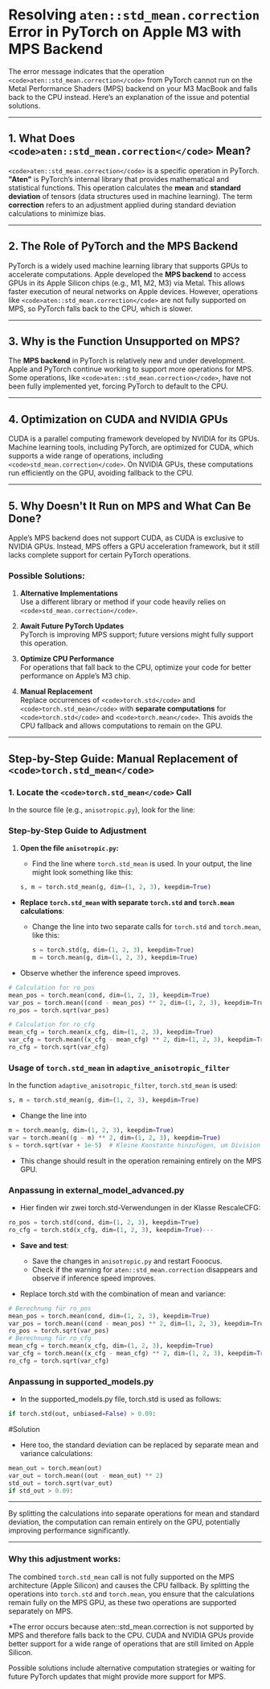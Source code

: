 # Resolving `aten::std_mean.correction` Error in PyTorch on Apple M3 with MPS Backend

The error message indicates that the operation `<code>aten::std_mean.correction</code>` from PyTorch cannot run on the Metal Performance Shaders (MPS) backend on your M3 MacBook and falls back to the CPU instead. Here’s an explanation of the issue and potential solutions.

---

## 1. What Does `<code>aten::std_mean.correction</code>` Mean?

`<code>aten::std_mean.correction</code>` is a specific operation in PyTorch. **"Aten"** is PyTorch’s internal library that provides mathematical and statistical functions. This operation calculates the **mean** and **standard deviation** of tensors (data structures used in machine learning). The term **correction** refers to an adjustment applied during standard deviation calculations to minimize bias.

---

## 2. The Role of PyTorch and the MPS Backend

PyTorch is a widely used machine learning library that supports GPUs to accelerate computations. Apple developed the **MPS backend** to access GPUs in its Apple Silicon chips (e.g., M1, M2, M3) via Metal. This allows faster execution of neural networks on Apple devices. However, operations like `<code>aten::std_mean.correction</code>` are not fully supported on MPS, so PyTorch falls back to the CPU, which is slower.

---

## 3. Why is the Function Unsupported on MPS?

The **MPS backend** in PyTorch is relatively new and under development. Apple and PyTorch continue working to support more operations for MPS. Some operations, like `<code>aten::std_mean.correction</code>`, have not been fully implemented yet, forcing PyTorch to default to the CPU.

---

## 4. Optimization on CUDA and NVIDIA GPUs

CUDA is a parallel computing framework developed by NVIDIA for its GPUs. Machine learning tools, including PyTorch, are optimized for CUDA, which supports a wide range of operations, including `<code>std_mean.correction</code>`. On NVIDIA GPUs, these computations run efficiently on the GPU, avoiding fallback to the CPU.

---

## 5. Why Doesn't It Run on MPS and What Can Be Done?

Apple’s MPS backend does not support CUDA, as CUDA is exclusive to NVIDIA GPUs. Instead, MPS offers a GPU acceleration framework, but it still lacks complete support for certain PyTorch operations.

### Possible Solutions:

1. **Alternative Implementations**  
   Use a different library or method if your code heavily relies on `<code>std_mean.correction</code>`.

2. **Await Future PyTorch Updates**  
   PyTorch is improving MPS support; future versions might fully support this operation.

3. **Optimize CPU Performance**  
   For operations that fall back to the CPU, optimize your code for better performance on Apple’s M3 chip.

4. **Manual Replacement**  
   Replace occurrences of `<code>torch.std</code>` and `<code>torch.std_mean</code>` with **separate computations** for `<code>torch.std</code>` and `<code>torch.mean</code>`. This avoids the CPU fallback and allows computations to remain on the GPU.

---

## Step-by-Step Guide: Manual Replacement of `<code>torch.std_mean</code>`



### 1. Locate the `<code>torch.std_mean</code>` Call

In the source file (e.g., `anisotropic.py`), look for the line:
### Step-by-Step Guide to Adjustment

1. **Open the file `anisotropic.py`:**

   - Find the line where `torch.std_mean` is used. In your output, the line might look something like this:

   ```python
   s, m = torch.std_mean(g, dim=(1, 2, 3), keepdim=True)


- **Replace `torch.std_mean` with separate `torch.std` and `torch.mean` calculations**:
  - Change the line into two separate calls for `torch.std` and `torch.mean`, like this:

    ```python
    s = torch.std(g, dim=(1, 2, 3), keepdim=True)
    m = torch.mean(g, dim=(1, 2, 3), keepdim=True)
    ```
- Observe whether the inference speed improves.

```python
# Calculation for ro_pos
mean_pos = torch.mean(cond, dim=(1, 2, 3), keepdim=True)
var_pos = torch.mean((cond - mean_pos) ** 2, dim=(1, 2, 3), keepdim=True)
ro_pos = torch.sqrt(var_pos)

# Calculation for ro_cfg
mean_cfg = torch.mean(x_cfg, dim=(1, 2, 3), keepdim=True)
var_cfg = torch.mean((x_cfg - mean_cfg) ** 2, dim=(1, 2, 3), keepdim=True)
ro_cfg = torch.sqrt(var_cfg)
```

### Usage of `torch.std_mean` in `adaptive_anisotropic_filter`

In the function `adaptive_anisotropic_filter`, `torch.std_mean` is used:

```python
s, m = torch.std_mean(g, dim=(1, 2, 3), keepdim=True)
```
  - Change the line into
```python
m = torch.mean(g, dim=(1, 2, 3), keepdim=True)
var = torch.mean((g - m) ** 2, dim=(1, 2, 3), keepdim=True)
s = torch.sqrt(var + 1e-5)  # Kleine Konstante hinzufügen, um Division durch 0 zu vermeiden
```
- This change should result in the operation remaining entirely on the MPS GPU.


### Anpassung in external_model_advanced.py
- Hier finden wir zwei torch.std-Verwendungen in der Klasse RescaleCFG:
```python
ro_pos = torch.std(cond, dim=(1, 2, 3), keepdim=True)
ro_cfg = torch.std(x_cfg, dim=(1, 2, 3), keepdim=True)---
```

- **Save and test**:
  - Save the changes in `anisotropic.py` and restart Fooocus.
  - Check if the warning for `aten::std_mean.correction` disappears and observe if inference speed improves.
 
- Replace torch.std with the combination of mean and variance:
```python
# Berechnung für ro_pos
mean_pos = torch.mean(cond, dim=(1, 2, 3), keepdim=True)
var_pos = torch.mean((cond - mean_pos) ** 2, dim=(1, 2, 3), keepdim=True)
ro_pos = torch.sqrt(var_pos)
# Berechnung für ro_cfg
mean_cfg = torch.mean(x_cfg, dim=(1, 2, 3), keepdim=True)
var_cfg = torch.mean((x_cfg - mean_cfg) ** 2, dim=(1, 2, 3), keepdim=True)
ro_cfg = torch.sqrt(var_cfg)
```
### Anpassung in supported_models.py
- In the supported_models.py file, torch.std is used as follows:
```python
if torch.std(out, unbiased=False) > 0.09:
```
#Solution
- Here too, the standard deviation can be replaced by separate mean and variance calculations:
```python
mean_out = torch.mean(out)
var_out = torch.mean((out - mean_out) ** 2)
std_out = torch.sqrt(var_out)
if std_out > 0.09:
```
---

By splitting the calculations into separate operations for mean and standard deviation, the computation can remain entirely on the GPU, potentially improving performance significantly.

---

### Why this adjustment works:

The combined `torch.std_mean` call is not fully supported on the MPS architecture (Apple Silicon) and causes the CPU fallback. By splitting the operations into `torch.std` and `torch.mean`, you ensure that the calculations remain fully on the MPS GPU, as these two operations are supported separately on MPS.

*The error occurs because aten::std_mean.correction is not supported by MPS and therefore falls back to the CPU.
CUDA and NVIDIA GPUs provide better support for a wide range of operations that are still limited on Apple Silicon.

Possible solutions include alternative computation strategies or waiting for future PyTorch updates that might provide more support for MPS.
